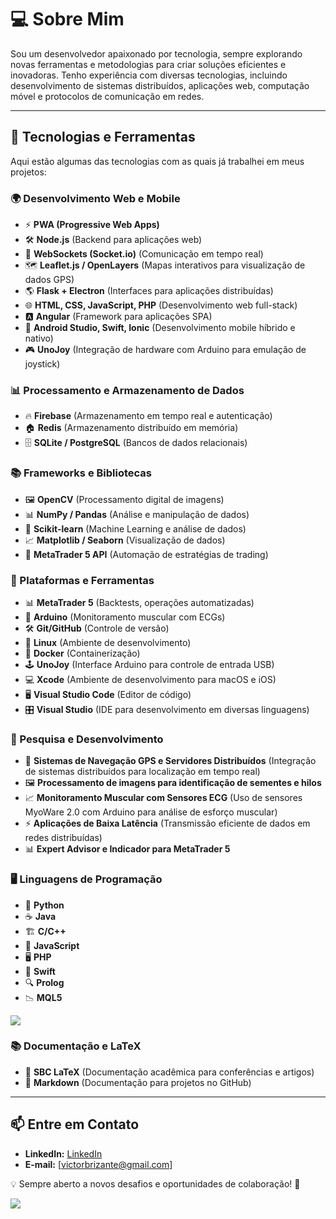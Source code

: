 # 💻 Sobre Mim
Sou um desenvolvedor apaixonado por tecnologia, sempre explorando novas ferramentas e metodologias para criar soluções eficientes e inovadoras. Tenho experiência com diversas tecnologias, incluindo desenvolvimento de sistemas distribuídos, aplicações web, computação móvel e protocolos de comunicação em redes.

---

## 🚀 Tecnologias e Ferramentas
Aqui estão algumas das tecnologias com as quais já trabalhei em meus projetos:


### **🌍 Desenvolvimento Web e Mobile**
- ⚡ **PWA (Progressive Web Apps)**
- 🛠️ **Node.js** (Backend para aplicações web)
- 📡 **WebSockets (Socket.io)** (Comunicação em tempo real)
- 🗺️ **Leaflet.js / OpenLayers** (Mapas interativos para visualização de dados GPS)
- 🌎 **Flask + Electron** (Interfaces para aplicações distribuídas)
- 🌐 **HTML, CSS, JavaScript, PHP** (Desenvolvimento web full-stack)
- 🅰️ **Angular** (Framework para aplicações SPA)
- 📱 **Android Studio, Swift, Ionic** (Desenvolvimento mobile híbrido e nativo)
- 🎮 **UnoJoy** (Integração de hardware com Arduino para emulação de joystick)

### **📊 Processamento e Armazenamento de Dados**
- 🔥 **Firebase** (Armazenamento em tempo real e autenticação)
- 🏠 **Redis** (Armazenamento distribuído em memória)
- 🗄️ **SQLite / PostgreSQL** (Bancos de dados relacionais)

### **📚 Frameworks e Bibliotecas**
- 🖼️ **OpenCV** (Processamento digital de imagens)
- 📊 **NumPy / Pandas** (Análise e manipulação de dados)
- 🤖 **Scikit-learn** (Machine Learning e análise de dados)
- 📈 **Matplotlib / Seaborn** (Visualização de dados)
- 🤖 **MetaTrader 5 API** (Automação de estratégias de trading)

### **🔧 Plataformas e Ferramentas**
- 📊 **MetaTrader 5** (Backtests, operações automatizadas)
- 🔬 **Arduino** (Monitoramento muscular com ECGs)
- 🛠 **Git/GitHub** (Controle de versão)
- 🐧 **Linux** (Ambiente de desenvolvimento)
- 🐳 **Docker** (Containerização)
- 🕹️ **UnoJoy** (Interface Arduino para controle de entrada USB)
- 💻 **Xcode** (Ambiente de desenvolvimento para macOS e iOS)
- 🖥️ **Visual Studio Code** (Editor de código)
- 🎛️ **Visual Studio** (IDE para desenvolvimento em diversas linguagens)

### **🔬 Pesquisa e Desenvolvimento**
- 📡 **Sistemas de Navegação GPS e Servidores Distribuídos** (Integração de sistemas distribuídos para localização em tempo real)
- 🖼️ **Processamento de imagens para identificação de sementes e hilos**
- 📈 **Monitoramento Muscular com Sensores ECG** (Uso de sensores MyoWare 2.0 com Arduino para análise de esforço muscular)
- ⚡ **Aplicações de Baixa Latência** (Transmissão eficiente de dados em redes distribuídas)
- 📊 **Expert Advisor e Indicador para MetaTrader 5**

### **🖥️ Linguagens de Programação**
- 🐍 **Python**
- ☕ **Java**
- 🏗️ **C/C++**
- 📜 **JavaScript**
- 🖥️ **PHP**
- 🍏 **Swift**
- 🔍 **Prolog**
- 📉 **MQL5**

[![](https://github-readme-stats.vercel.app/api/top-langs/?username=tviktinho&langs_count=12&layout=pie)](https://github.com/anuraghazra/github-readme-stats)

### **📚 Documentação e LaTeX**
- 📄 **SBC LaTeX** (Documentação acadêmica para conferências e artigos)
- 📝 **Markdown** (Documentação para projetos no GitHub)

---

## 📫 Entre em Contato
- **LinkedIn:** [LinkedIn](https://www.linkedin.com/in/victor-louren%C3%A7ato-brizante-828a09123/)
- **E-mail:** [victorbrizante@gmail.com]

💡 Sempre aberto a novos desafios e oportunidades de colaboração! 🚀


[![](https://github-readme-stats.vercel.app/api?username=tviktinho)](https://github.com/anuraghazra/github-readme-stats)
